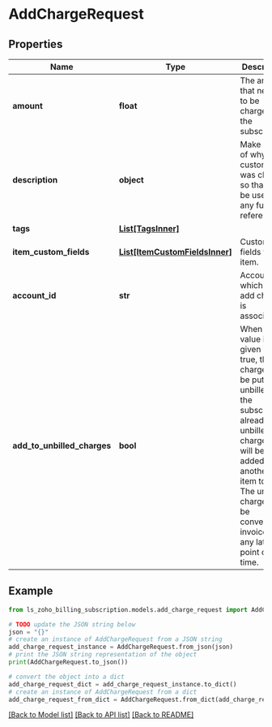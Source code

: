 # AddChargeRequest


## Properties

Name | Type | Description | Notes
------------ | ------------- | ------------- | -------------
**amount** | **float** | The amount that needs to be charged for the subscription. | 
**description** | **object** | Make a note of why the customer was charged so that if can be used for any future reference. | [optional] 
**tags** | [**List[TagsInner]**](TagsInner.md) |  | [optional] 
**item_custom_fields** | [**List[ItemCustomFieldsInner]**](ItemCustomFieldsInner.md) | Custom fields for a item. | [optional] 
**account_id** | **str** | Account ID which the add charge is associated. | [optional] 
**add_to_unbilled_charges** | **bool** | When the value is given as true, the charges will be put as unbilled. If the subscription already has unbilled-charges, this will be added as another line item to it. The unbilled charge can be converted to invoice at any later point of time. | [optional] 

## Example

```python
from ls_zoho_billing_subscription.models.add_charge_request import AddChargeRequest

# TODO update the JSON string below
json = "{}"
# create an instance of AddChargeRequest from a JSON string
add_charge_request_instance = AddChargeRequest.from_json(json)
# print the JSON string representation of the object
print(AddChargeRequest.to_json())

# convert the object into a dict
add_charge_request_dict = add_charge_request_instance.to_dict()
# create an instance of AddChargeRequest from a dict
add_charge_request_from_dict = AddChargeRequest.from_dict(add_charge_request_dict)
```
[[Back to Model list]](../README.md#documentation-for-models) [[Back to API list]](../README.md#documentation-for-api-endpoints) [[Back to README]](../README.md)


